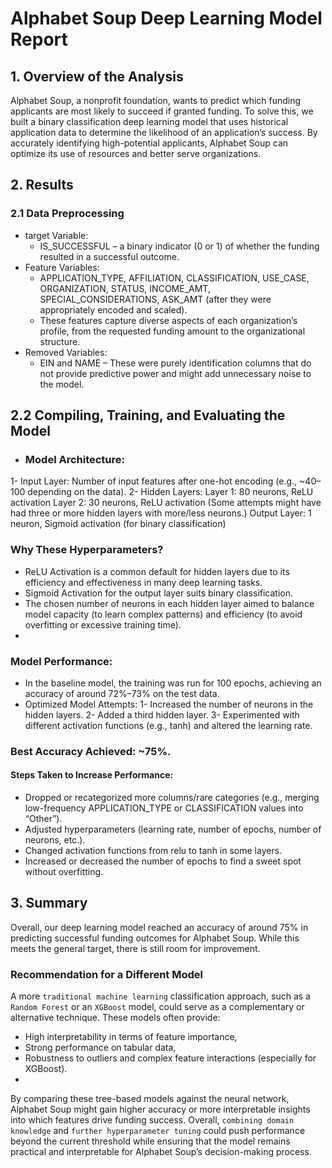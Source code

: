 # Alphabet Soup Deep Learning Model Report
## 1. Overview of the Analysis
Alphabet Soup, a nonprofit foundation, wants to predict which funding applicants are most likely to succeed if granted funding. To solve this, we built a binary classification deep learning model that uses historical application data to determine the likelihood of an application’s success. By accurately identifying high-potential applicants, Alphabet Soup can optimize its use of resources and better serve organizations.
## 2. Results
### 2.1 Data Preprocessing
- target Variable:
  - IS_SUCCESSFUL – a binary indicator (0 or 1) of whether the funding resulted in a successful outcome.
- Feature Variables:
  - APPLICATION_TYPE, AFFILIATION, CLASSIFICATION, USE_CASE, ORGANIZATION, STATUS, INCOME_AMT, SPECIAL_CONSIDERATIONS, ASK_AMT (after they were appropriately encoded and scaled).
  - These features capture diverse aspects of each organization’s profile, from the requested funding amount to the organizational structure.
- Removed Variables:
  - EIN and NAME – These were purely identification columns that do not provide predictive power and might add unnecessary noise to the model.

## 2.2 Compiling, Training, and Evaluating the Model
- ### Model Architecture:

1- Input Layer: Number of input features after one-hot encoding (e.g., ~40–100 depending on the data).
2- Hidden Layers:
Layer 1: 80 neurons, ReLU activation
Layer 2: 30 neurons, ReLU activation
(Some attempts might have had three or more hidden layers with more/less neurons.)
Output Layer: 1 neuron, Sigmoid activation (for binary classification)

### Why These Hyperparameters?
- ReLU Activation is a common default for hidden layers due to its efficiency and effectiveness in many deep learning tasks.
- Sigmoid Activation for the output layer suits binary classification.
- The chosen number of neurons in each hidden layer aimed to balance model capacity (to learn complex patterns) and efficiency (to avoid overfitting or excessive training time).
- 
### Model Performance:
- In the baseline model, the training was run for 100 epochs, achieving an accuracy of around 72%–73% on the test data.
- Optimized Model Attempts:
1- Increased the number of neurons in the hidden layers.
2- Added a third hidden layer.
3- Experimented with different activation functions (e.g., tanh) and altered the learning rate.
  
### Best Accuracy Achieved: ~75%.
#### Steps Taken to Increase Performance:
- Dropped or recategorized more columns/rare categories (e.g., merging low-frequency APPLICATION_TYPE or CLASSIFICATION values into “Other”).
- Adjusted hyperparameters (learning rate, number of epochs, number of neurons, etc.).
- Changed activation functions from relu to tanh in some layers.
- Increased or decreased the number of epochs to find a sweet spot without overfitting.

## 3. Summary
Overall, our deep learning model reached an accuracy of around 75% in predicting successful funding outcomes for Alphabet Soup. While this meets the general target, there is still room for improvement.

### Recommendation for a Different Model
A more `traditional machine learning` classification approach, such as a `Random Forest` or an `XGBoost` model, could serve as a complementary or alternative technique. These models often provide:

- High interpretability in terms of feature importance,
- Strong performance on tabular data,
- Robustness to outliers and complex feature interactions (especially for XGBoost).
- 
By comparing these tree-based models against the neural network, Alphabet Soup might gain higher accuracy or more interpretable insights into which features drive funding success.
Overall, `combining domain knowledge` and `further hyperparameter tuning` could push performance beyond the current threshold while ensuring that the model remains practical and interpretable for Alphabet Soup’s decision-making process.

